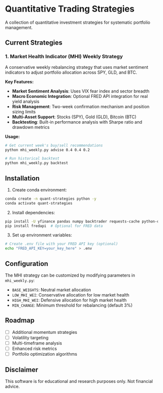 # Quantitative Trading Strategies

A collection of quantitative investment strategies for systematic portfolio management.

## Current Strategies

### 1. Market Health Indicator (MHI) Weekly Strategy

A conservative weekly rebalancing strategy that uses market sentiment indicators to adjust portfolio allocation across SPY, GLD, and BTC.

**Key Features:**
- **Market Sentiment Analysis**: Uses VIX fear index and sector breadth
- **Macro Economic Integration**: Optional FRED API integration for real yield analysis  
- **Risk Management**: Two-week confirmation mechanism and position sizing limits
- **Multi-Asset Support**: Stocks (SPY), Gold (GLD), Bitcoin (BTC)
- **Backtesting**: Built-in performance analysis with Sharpe ratio and drawdown metrics

**Usage:**
```bash
# Get current week's buy/sell recommendations
python mhi_weekly.py advise 0.4 0.4 0.2

# Run historical backtest
python mhi_weekly.py backtest
```

## Installation

1. Create conda environment:
```bash
conda create -n quant-strategies python -y
conda activate quant-strategies
```

2. Install dependencies:
```bash
pip install -U yfinance pandas numpy backtrader requests-cache python-dotenv
pip install fredapi  # Optional for FRED data
```

3. Set up environment variables:
```bash
# Create .env file with your FRED API key (optional)
echo "FRED_API_KEY=your_key_here" > .env
```

## Configuration

The MHI strategy can be customized by modifying parameters in `mhi_weekly.py`:
- `BASE_WEIGHTS`: Neutral market allocation
- `LOW_MHI_WEI`: Conservative allocation for low market health  
- `HIGH_MHI_WEI`: Defensive allocation for high market health
- `MIN_CHANGE`: Minimum threshold for rebalancing (default 3%)

## Roadmap

- [ ] Additional momentum strategies
- [ ] Volatility targeting
- [ ] Multi-timeframe analysis
- [ ] Enhanced risk metrics
- [ ] Portfolio optimization algorithms

## Disclaimer

This software is for educational and research purposes only. Not financial advice.